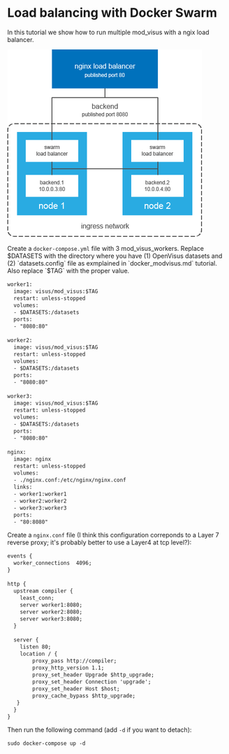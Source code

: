 # Load balancing with Docker Swarm

In this tutorial we show how to run multiple mod_visus with a ngix load balancer.

![Diagram](https://github.com/sci-visus/images/blob/main/Load-balancing-docker-swarm.png?raw=true)

Create a `docker-compose.yml` file with 3 mod_visus_workers. Replace $DATASETS with the directory where you have (1) OpenVisus datasets and (2) `datasets.config` file as exmplained in `docker_modvisus.md` tutorial. Also replace `$TAG` with the proper value.

```
worker1:
  image: visus/mod_visus:$TAG 
  restart: unless-stopped
  volumes:
  - $DATASETS:/datasets
  ports:
  - "8080:80"

worker2:
  image: visus/mod_visus:$TAG
  restart: unless-stopped
  volumes:
  - $DATASETS:/datasets
  ports:
  - "8080:80"

worker3:
  image: visus/mod_visus:$TAG
  restart: unless-stopped
  volumes:
  - $DATASETS:/datasets
  ports:
  - "8080:80"
      
nginx:
  image: nginx
  restart: unless-stopped
  volumes:
  - ./nginx.conf:/etc/nginx/nginx.conf
  links:
  - worker1:worker1
  - worker2:worker2
  - worker3:worker3
  ports:
  - "80:8080"
```

Create a `nginx.conf` file (I think this configuration correponds to a Layer 7 reverse proxy; it's probably better to use a Layer4 at tcp level?):

```
events {
  worker_connections  4096;
}

http {
  upstream compiler {
    least_conn;
    server worker1:8080;
    server worker2:8080;
    server worker3:8080;
  }

  server {
    listen 80;
    location / {
	    proxy_pass http://compiler;
	    proxy_http_version 1.1;
	    proxy_set_header Upgrade $http_upgrade;
	    proxy_set_header Connection 'upgrade';
	    proxy_set_header Host $host;
	    proxy_cache_bypass $http_upgrade;
   }
  }
}
```

Then run the following command (add `-d` if you want to detach):

```
sudo docker-compose up -d
```


